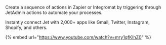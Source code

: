 [comment]: # ($page_title=Action Sequences)

Create a sequence of actions in Zapier or Integromat by triggering through JetAdmin actions to automate your processes. 

Instantly connect Jet with 2,000+ apps like Gmail, Twitter, Instagram, Shopify, and others.

{% embed url="https://www.youtube.com/watch?v=mry1qfKIhZ0" %}

